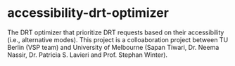 # accessibility-drt-optimizer

The DRT optimizer that prioritize DRT requests based on their accessibility (i.e., alternative modes). This project is a colloaboration project between TU Berlin (VSP team) and University of Melbourne (Sapan Tiwari, Dr. Neema Nassir, Dr. Patricia S. Lavieri and Prof. Stephan Winter). 
